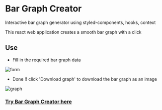 # Bar Graph Creator
Interactive bar graph generator using styled-components, hooks, context

This react web application creates a smooth bar graph with a click

## Use 

- Fill in the required bar graph data

![form](https://user-images.githubusercontent.com/78507737/135333435-8c7dc143-1f51-4f07-99e3-2841e2f2f620.png)

- Done !! click 'Download graph' to download the bar graph as an image

![graph](https://user-images.githubusercontent.com/78507737/135333487-d99bbad0-f8ef-4b66-b622-32133cb61fd7.png)

### [Try Bar Graph Creator here](https://bargraphcreator.netlify.app/)
